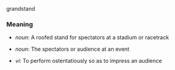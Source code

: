 grandstand
### Meaning
+ _noun_: A roofed stand for spectators at a stadium or racetrack
+ _noun_: The spectators or audience at an event

+ _vi_: To perform ostentatiously so as to impress an audience
